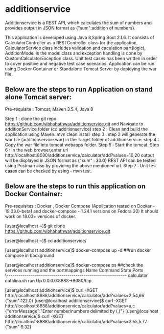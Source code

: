 # additionservice

Additionservice is a REST API, which calculates the sum of numbers and provides output in JSON format as {"sum":addition of numbers}.

This application is developed using Java 8,Spring Boot 2.1.6. It consists of CalculatorController as a RESTController class for the application, 
CalculatorService class includes validation and caculation part(logic), AdditionModel is the model class and exception handling is done by 
CustomCalculatorException class.
Unit test cases has been written in order to cover positive and negative test case scenarios.
Application can be run using Docker Container or Standalone Tomcat Server by deploying the war file.

Below are the steps to run Application on stand alone Tomcat server:
------------------------------------------------------------------------------------------------------------

Pre-requisite : Tomcat, Maven 3.5.4, Java 8

Step 1 : clone the git repo https://github.com/vibhahathwar/additionservice.git and Navigate to additionService folder (cd additionservice)
step 2 : Clean and build the application using Maven. 
         mvn clean install 
step 3 : step 2 will generate the war file (additionservice.war) in the Target folder of additionservice.
step 4 : Copy the war file into tomcat webapps folder.
Step 5 : Start the tomcat.
Step 6 : In the web browser,enter url http://localhost:8080/additionservice/calculator/add?values=10,20
         output will be displayed in JSON format as {"sum" : 30.0}
         REST API can be tested using Postman also by providing the above mentioned url.
Step 7 : Unit test cases can be checked by using - mvn test.


Below are the steps to run this application on Docker Container: 
------------------------------------------------------------------------------------------------------------

Pre-requisites : Docker , Docker Compose 
                 (Application tested on Docker - 19.03.0-beta1 and docker-compose - 1.24.1 versions on Fedora 30)
                 It should work on 18.03+ versions of docker.
                 
[user@localhost ~]$ git clone https://github.com/vibhahathwar/additionservice.git
                   
[user@localhost ~]$ cd additionservice/ 

[user@localhost additionservice]$ docker-compose up -d ##run docker compose in background

[user@localhost additionservice]$ docker-compose ps ##check the services running and the portmappings
   Name          Command       State           Ports         
\\-------------------------------------------------------------
calculator   catalina.sh run   Up      0.0.0.0:8888->8080/tcp

[user@localhost additionservice]$ curl -XGET http://localhost:8888/additionservice/calculator/add?values=2,54,66
{"sum":122.0} 
[user@localhost additionservice]$ curl -XGET http://localhost:8888/additionservice/calculator/add?values=a,c
{"errorMessage":"Enter number/numbers delimited by (,)"} 
[user@localhost additionservice]$ curl -XGET http://localhost:8888/additionservice/calculator/add?values=3.55,5.77
{"sum":9.32}

